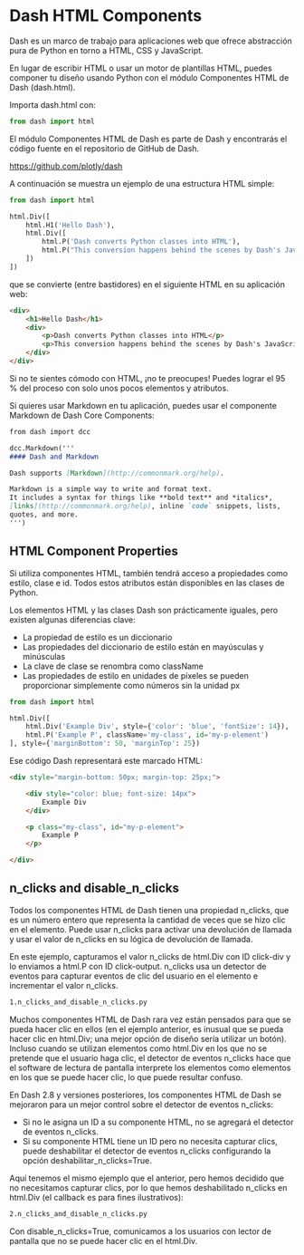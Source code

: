 # Dash HTML Components

Dash es un marco de trabajo para aplicaciones web que ofrece abstracción pura de Python en torno a HTML, CSS y JavaScript.

En lugar de escribir HTML o usar un motor de plantillas HTML, puedes componer tu diseño usando Python con el módulo Componentes HTML de Dash (dash.html).

Importa dash.html con:

```python
from dash import html
```

El módulo Componentes HTML de Dash es parte de Dash y encontrarás el código fuente en el repositorio de GitHub de Dash.

https://github.com/plotly/dash

A continuación se muestra un ejemplo de una estructura HTML simple:

```python
from dash import html

html.Div([
    html.H1('Hello Dash'),
    html.Div([
        html.P('Dash converts Python classes into HTML'),
        html.P("This conversion happens behind the scenes by Dash's JavaScript front-end")
    ])
])
```

que se convierte (entre bastidores) en el siguiente HTML en su aplicación web:

```html
<div>
    <h1>Hello Dash</h1>
    <div>
        <p>Dash converts Python classes into HTML</p>
        <p>This conversion happens behind the scenes by Dash's JavaScript front-end</p>
    </div>
</div>
```

Si no te sientes cómodo con HTML, ¡no te preocupes! Puedes lograr el 95 % del proceso con solo unos pocos elementos y atributos.

Si quieres usar Markdown en tu aplicación, puedes usar el componente Markdown de Dash Core Components:

```markdown
from dash import dcc

dcc.Markdown('''
#### Dash and Markdown

Dash supports [Markdown](http://commonmark.org/help).

Markdown is a simple way to write and format text.
It includes a syntax for things like **bold text** and *italics*,
[links](http://commonmark.org/help), inline `code` snippets, lists,
quotes, and more.
''')
```

## HTML Component Properties

Si utiliza componentes HTML, también tendrá acceso a propiedades como estilo, clase e id. Todos estos atributos están disponibles en las clases de Python.

Los elementos HTML y las clases Dash son prácticamente iguales, pero existen algunas diferencias clave:

- La propiedad de estilo es un diccionario
- Las propiedades del diccionario de estilo están en mayúsculas y minúsculas
- La clave de clase se renombra como className
- Las propiedades de estilo en unidades de píxeles se pueden proporcionar simplemente como números sin la unidad px

```python
from dash import html

html.Div([
    html.Div('Example Div', style={'color': 'blue', 'fontSize': 14}),
    html.P('Example P', className='my-class', id='my-p-element')
], style={'marginBottom': 50, 'marginTop': 25})
```

Ese código Dash representará este marcado HTML:

```html
<div style="margin-bottom: 50px; margin-top: 25px;">

    <div style="color: blue; font-size: 14px">
        Example Div
    </div>

    <p class="my-class", id="my-p-element">
        Example P
    </p>

</div>
```

## n_clicks and disable_n_clicks

Todos los componentes HTML de Dash tienen una propiedad n_clicks, que es un número entero que representa la cantidad de veces que se hizo clic en el elemento. Puede usar n_clicks para activar una devolución de llamada y usar el valor de n_clicks en su lógica de devolución de llamada.

En este ejemplo, capturamos el valor n_clicks de html.Div con ID click-div y lo enviamos a html.P con ID click-output. n_clicks usa un detector de eventos para capturar eventos de clic del usuario en el elemento e incrementar el valor n_clicks.

```bash
1.n_clicks_and_disable_n_clicks.py
```

Muchos componentes HTML de Dash rara vez están pensados ​​para que se pueda hacer clic en ellos (en el ejemplo anterior, es inusual que se pueda hacer clic en html.Div; una mejor opción de diseño sería utilizar un botón). Incluso cuando se utilizan elementos como html.Div en los que no se pretende que el usuario haga clic, el detector de eventos n_clicks hace que el software de lectura de pantalla interprete los elementos como elementos en los que se puede hacer clic, lo que puede resultar confuso.

En Dash 2.8 y versiones posteriores, los componentes HTML de Dash se mejoraron para un mejor control sobre el detector de eventos n_clicks:

- Si no le asigna un ID a su componente HTML, no se agregará el detector de eventos n_clicks.
- Si su componente HTML tiene un ID pero no necesita capturar clics, puede deshabilitar el detector de eventos n_clicks configurando la opción deshabilitar_n_clicks=True.

Aquí tenemos el mismo ejemplo que el anterior, pero hemos decidido que no necesitamos capturar clics, por lo que hemos deshabilitado n_clicks en html.Div (el callback es para fines ilustrativos):

```bash
2.n_clicks_and_disable_n_clicks.py
```

Con disable_n_clicks=True, comunicamos a los usuarios con lector de pantalla que no se puede hacer clic en el html.Div.



